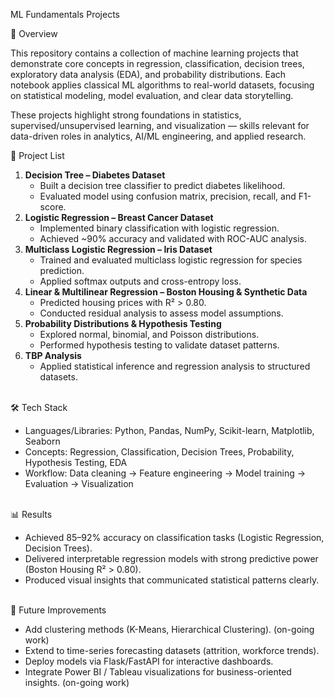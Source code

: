 ML Fundamentals Projects

📌 Overview

This repository contains a collection of machine learning projects that demonstrate core concepts in regression, classification, decision trees, exploratory data analysis (EDA), and probability distributions. Each notebook applies classical ML algorithms to real-world datasets, focusing on statistical modeling, model evaluation, and clear data storytelling.

These projects highlight strong foundations in statistics, supervised/unsupervised learning, and visualization — skills relevant for data-driven roles in analytics, AI/ML engineering, and applied research.

📂 Project List

1. **Decision Tree – Diabetes Dataset**<br />
      - Built a decision tree classifier to predict diabetes likelihood.
      - Evaluated model using confusion matrix, precision, recall, and F1-score.
2. **Logistic Regression – Breast Cancer Dataset**<br />
      - Implemented binary classification with logistic regression.
      - Achieved ~90% accuracy and validated with ROC-AUC analysis.
3. **Multiclass Logistic Regression – Iris Dataset**<br />
      - Trained and evaluated multiclass logistic regression for species prediction.
      - Applied softmax outputs and cross-entropy loss.
4. **Linear & Multilinear Regression – Boston Housing & Synthetic Data**<br />
      - Predicted housing prices with R² > 0.80.
      - Conducted residual analysis to assess model assumptions.
5. **Probability Distributions & Hypothesis Testing**<br />
      - Explored normal, binomial, and Poisson distributions.
      - Performed hypothesis testing to validate dataset patterns.
5. **TBP Analysis**<br />
      - Applied statistical inference and regression analysis to structured datasets.

<br />
🛠 Tech Stack

- Languages/Libraries: Python, Pandas, NumPy, Scikit-learn, Matplotlib, Seaborn <br />
- Concepts: Regression, Classification, Decision Trees, Probability, Hypothesis Testing, EDA  <br />
- Workflow: Data cleaning → Feature engineering → Model training → Evaluation → Visualization <br /> 

<br />
📊 Results

- Achieved 85–92% accuracy on classification tasks (Logistic Regression, Decision Trees).<br />
- Delivered interpretable regression models with strong predictive power (Boston Housing R² > 0.80).<br />
- Produced visual insights that communicated statistical patterns clearly.<br />

<br />
🚀 Future Improvements

- Add clustering methods (K-Means, Hierarchical Clustering). (on-going work)<br />
- Extend to time-series forecasting datasets (attrition, workforce trends).<br />
- Deploy models via Flask/FastAPI for interactive dashboards.<br />
- Integrate Power BI / Tableau visualizations for business-oriented insights. (on-going work)<br />

